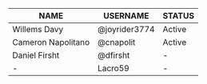 | **NAME** | **USERNAME** | **STATUS** |
| --- | --- | --- |
| Willems Davy | @joyrider3774 | Active |
| Cameron Napolitano | @cnapolit | Active |
| Daniel Firsht | @dfirsht | - |
| - | Lacro59 | - |
